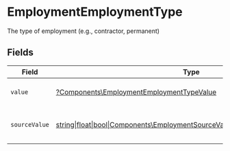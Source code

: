 # EmploymentEmploymentType

The type of employment (e.g., contractor, permanent)


## Fields

| Field                                                                                                                                          | Type                                                                                                                                           | Required                                                                                                                                       | Description                                                                                                                                    | Example                                                                                                                                        |
| ---------------------------------------------------------------------------------------------------------------------------------------------- | ---------------------------------------------------------------------------------------------------------------------------------------------- | ---------------------------------------------------------------------------------------------------------------------------------------------- | ---------------------------------------------------------------------------------------------------------------------------------------------- | ---------------------------------------------------------------------------------------------------------------------------------------------- |
| `value`                                                                                                                                        | [?Components\EmploymentEmploymentTypeValue](../../Models/Components/EmploymentEmploymentTypeValue.md)                                          | :heavy_minus_sign:                                                                                                                             | The type of the employment.                                                                                                                    | permanent                                                                                                                                      |
| `sourceValue`                                                                                                                                  | [string\|float\|bool\|Components\EmploymentSourceValueEmploymentType4\|array\|null](../../Models/Components/EmploymentEmploymentTypeSourceValue.md) | :heavy_minus_sign:                                                                                                                             | The source value of the employment type.                                                                                                       | Permanent                                                                                                                                      |